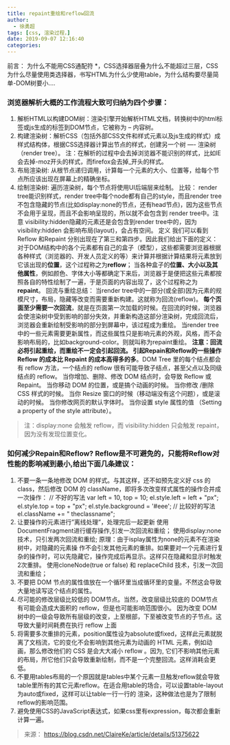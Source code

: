 ```yaml
---
title: repaint重绘和reflow回流
author:
  - 徐勇超
tags: [css, 渲染过程，]
date: 2019-09-07 12:16:40
categories:
---
```

前言： 为什么不能用CSS通配符 *，CSS选择器层叠为什么不能超过三层，CSS为什么尽量使用类选择器，书写HTML为什么少使用table，为什么结构要尽量简单-DOM树要小….

### 浏览器解析大概的工作流程大致可归纳为四个步骤：
  1. 解析HTML以构建DOM树：渲染引擎开始解析HTML文档，转换树中的html标签或js生成的标签到DOM节点，它被称为 – 内容树。
  2. 构建渲染树：解析CSS（包括外部CSS文件和样式元素以及js生成的样式）成样式结构体，根据CSS选择器计算出节点的样式，创建另一个树 —- 渲染树（render tree）。 注：在解析的过程中会去掉浏览器不能识别的样式，比如IE会去掉-moz开头的样式，而firefox会去掉_开头的样式。
  3. 布局渲染树: 从根节点递归调用，计算每一个元素的大小、位置等，给每个节点所应该出现在屏幕上的精确坐标。
  4. 绘制渲染树: 遍历渲染树，每个节点将使用UI后端层来绘制。
比较：
    render tree能识别样式，render tree中每个node都有自己的style，而且render tree不包含隐藏的节点(比如display:none的节点，还有head节点)，因为这些节点不会用于呈现，而且不会影响呈现的，所以就不会包含到 render tree中。注意 visibility:hidden隐藏的元素还是会包含到render tree中的，因为visibility:hidden 会影响布局(layout)，会占有空间。
定义 
    我们可以看到 Reflow 和Repaint 分别出现在了第三和第四步。因此我们给出下面的定义： 对于DOM结构中的各个元素都有自己的盒子（模型），这些都需要浏览器根据各种样式（浏览器的、开发人员定义的等）来计算并根据计算结果将元素放到它该出现的**位置**，这个过程称之为**reflow**； 当各种盒子的**位置、大小以及其他属性**，例如颜色、字体大小等都确定下来后，浏览器于是便把这些元素都按照各自的特性绘制了一遍，于是页面的内容出现了，这个过程称之为**repaint**。
回流与重绘总结：
        当render tree中的一部分(或全部)因为元素的规模尺寸，布局，隐藏等改变而需要重新构建。这就称为回流(reflow)。
        **每个页面至少需要一次回流**，就是在页面第一次加载的时候。在回流的时候，浏览器会使渲染树中受到影响的部分失效，并重新构造这部分渲染树，完成回流后，浏览器会重新绘制受影响的部分到屏幕中，该过程成为重绘。 当render tree中的一些元素需要更新属性，而这些属性只是影响元素的外观，风格，而不会影响布局的，比如background-color。则就叫称为repaint重绘。 **注意：回流必将引起重绘，而重绘不一定会引起回流。 引起Repain和Reflow的一些操作 Reflow 的成本比 Repaint 的成本高得多的多**。DOM Tree 里的每个结点都会有 reflow 方法，一个结点的 reflow 很有可能导致子结点，甚至父点以及同级结点的 reflow。 当你增加、删除、修改 DOM 结点时，会导致 Reflow 或 Repaint。 当你移动 DOM 的位置，或是搞个动画的时候。 当你修改 /删除CSS 样式的时候。 当你 Resize 窗口的时候（移动端没有这个问题），或是滚动的时候。 当你修改网页的默认字体时。 当你设置 style 属性的值 （Setting a property of the style attribute）。 
>注：display:none 会触发 reflow，而 visibility:hidden 只会触发 repaint，因为没有发现位置变化。
### 如何减少Repain和Reflow? Reflow是不可避免的，只能将Reflow对性能的影响减到最小,给出下面几条建议：
  1. 不要一条一条地修改 DOM 的样式。与其这样，还不如预先定义好 css 的 class，然后修改 DOM 的 className，即将多次改变样式属性的操作合并成一次操作：
  // 不好的写法 var left = 10, top = 10; el.style.left = left + "px"; el.style.top = top + "px"; el.style.background = '#eee'; // 比较好的写法 el.className += " theclassname";
  2. 让要操作的元素进行”离线处理”，处理完后一起更新
    使用DocumentFragment进行缓存操作,引发一次回流和重绘；
    使用display:none技术，只引发两次回流和重绘;
    原理：由于isplay属性为none的元素不在渲染树中，对隐藏的元素操 作不会引发其他元素的重排。如果要对一个元素进行复杂的操作时，可以先隐藏它，操作完成后再显示。这样只在隐藏和显示时触发2次重排。
    使用cloneNode(true or false) 和 replaceChild 技术，引发一次回流和重绘；
  3. 不要把 DOM 节点的属性值放在一个循环里当成循环里的变量。不然这会导致大量地读写这个结点的属性。
  4. 尽可能的修改层级比较低的 DOM节点。当然，改变层级比较底的 DOM节点有可能会造成大面积的 reflow，但是也可能影响范围很小。 因为改变 DOM 树中的一级会导致所有层级的改变，上至根部，下至被改变节点的子节点。这导致大量时间耗费在执行 reflow 上面
  5. 将需要多次重排的元素，position属性设为absolute或fixed，这样此元素就脱离了文档流，它的变化不会影响到其他元素为动画的 HTML 元素，例如动画，那么修改他们的 CSS 是会大大减小 reflow 。因为,   它们不影响其他元素的布局，所它他们只会导致重新绘制，而不是一个完整回流。这样消耗会更低。
  6. 不要用tables布局的一个原因就是tables中某个元素一旦触发reflow就会导致table里所有的其它元素reflow。在适合用table的场合，可以设置table-layout为auto或fixed，这样可以让table一行一行的   渲染，这种做法也是为了限制reflow的影响范围。
  7. 避免使用CSS的JavaScript表达式，如果css里有expression，每次都会重新计算一遍。
>来源： https://blog.csdn.net/ClaireKe/article/details/51375622
